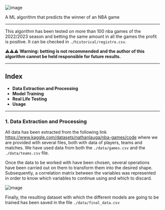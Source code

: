 ![image](https://user-images.githubusercontent.com/67483127/206028985-1be63d95-2ce0-485b-9229-c590f8cd501f.png)

A ML algorithm that predicts the winner of an NBA game

---

This algorithm has been tested on more than 100 nba games of the 2022/2023 season and betting the same amount in all the games the profit is positive. It can be checked in ```./historical/registro.csv```.

⚠⚠⚠ **Warning: betting is not recommended and the author of this algorithm cannot be held responsible for future results.**

---

## Index
- **Data Extraction and Processing**
- **Model Training**
- **Real Life Testing**
- **Usage**

---

### 1. Data Extraction and Processing

All data has been extracted from the following link https://www.kaggle.com/datasets/nathanlauga/nba-games/code where we are provided with several files, both with data of players, teams and matches. We have used data from both the ```./data/games.csv``` and the ```./data/teams.csv``` file.

Once the data to be worked with have been chosen, several operations have been carried out on them to transform them into the desired shape. Subsequently, a correlation matrix between the variables was represented in order to know which variables to continue using and which to discard.

![image](https://user-images.githubusercontent.com/67483127/206037210-4da65194-c19b-492d-a473-7d3f883c0fdc.png)

Finally, the resulting dataset with which the different models are going to be trained has been saved in the file ```./data/final_data.csv```
